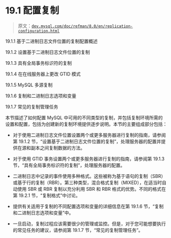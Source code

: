# 19.1 配置复制

> 原文：[`dev.mysql.com/doc/refman/8.0/en/replication-configuration.html`](https://dev.mysql.com/doc/refman/8.0/en/replication-configuration.html)

19.1.1 基于二进制日志文件位置的复制配置概述

19.1.2 设置基于二进制日志文件位置的复制

19.1.3 具有全局事务标识符的复制

19.1.4 在在线服务器上更改 GTID 模式

19.1.5 MySQL 多源复制

19.1.6 复制和二进制日志选项和变量

19.1.7 常见的复制管理任务

本节描述了如何配置 MySQL 中可用的不同类型的复制，并包括复制环境所需的设置和配置，包括为创建新的复制环境提供逐步说明。本节的主要组成部分包括：

+   对于使用二进制日志文件位置设置两个或更多服务器进行复制的指南，请参阅第 19.1.2 节，“设置基于二进制日志文件位置的复制”，处理服务器的配置并提供在源和副本之间复制数据的方法。

+   对于使用 GTID 事务设置两个或更多服务器进行复制的指南，请参阅第 19.1.3 节，“具有全局事务标识符的复制”，处理服务器的配置。

+   二进制日志中记录的事件使用多种格式。这些被称为基于语句的复制（SBR）或基于行的复制（RBR）。第三种类型，混合格式复制（MIXED），在适当时自动使用 SBR 或 RBR 复制以充分利用 SBR 和 RBR 格式的优势。不同的格式在第 19.2.1 节，“复制格式”中讨论。

+   提供有关适用于复制的不同配置选项和变量的详细信息在第 19.1.6 节，“复制和二进制日志选项和变量”中。

+   一旦启动，复制过程应该需要很少的管理或监控。但是，对于您可能想要执行的常见任务的建议，请参阅第 19.1.7 节，“常见的复制管理任务”。
